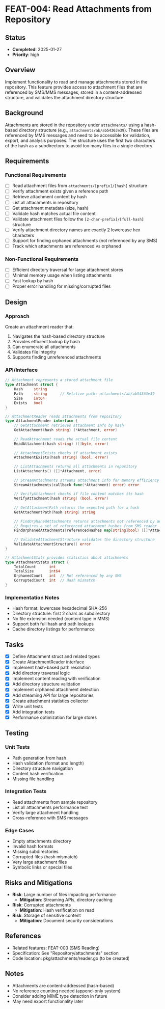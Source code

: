 # FEAT-004: Read Attachments from Repository

## Status
- **Completed**: 2025-01-27
- **Priority**: high

## Overview
Implement functionality to read and manage attachments stored in the repository. This feature provides access to attachment files that are referenced by SMS/MMS messages, stored in a content-addressed structure, and validates the attachment directory structure.

## Background
Attachments are stored in the repository under `attachments/` using a hash-based directory structure (e.g., `attachments/ab/ab54363e39`). These files are referenced by MMS messages and need to be accessible for validation, export, and analysis purposes. The structure uses the first two characters of the hash as a subdirectory to avoid too many files in a single directory.

## Requirements
### Functional Requirements
- [ ] Read attachment files from `attachments/[prefix]/[hash]` structure
- [ ] Verify attachment exists given a reference path
- [ ] Retrieve attachment content by hash
- [ ] List all attachments in repository
- [ ] Get attachment metadata (size, hash)
- [ ] Validate hash matches actual file content
- [ ] Validate attachment files follow the `[2-char-prefix]/[full-hash]` structure
- [ ] Verify attachment directory names are exactly 2 lowercase hex characters
- [ ] Support for finding orphaned attachments (not referenced by any SMS)
- [ ] Track which attachments are referenced vs orphaned

### Non-Functional Requirements
- [ ] Efficient directory traversal for large attachment stores
- [ ] Minimal memory usage when listing attachments
- [ ] Fast lookup by hash
- [ ] Proper error handling for missing/corrupted files

## Design
### Approach
Create an attachment reader that:
1. Navigates the hash-based directory structure
2. Provides efficient lookup by hash
3. Can enumerate all attachments
4. Validates file integrity
5. Supports finding unreferenced attachments

### API/Interface
```go
// Attachment represents a stored attachment file
type Attachment struct {
    Hash     string
    Path     string      // Relative path: attachments/ab/ab54363e39
    Size     int64
    Exists   bool
}

// AttachmentReader reads attachments from repository
type AttachmentReader interface {
    // GetAttachment retrieves attachment info by hash
    GetAttachment(hash string) (*Attachment, error)
    
    // ReadAttachment reads the actual file content
    ReadAttachment(hash string) ([]byte, error)
    
    // AttachmentExists checks if attachment exists
    AttachmentExists(hash string) (bool, error)
    
    // ListAttachments returns all attachments in repository
    ListAttachments() ([]*Attachment, error)
    
    // StreamAttachments streams attachment info for memory efficiency
    StreamAttachments(callback func(*Attachment) error) error
    
    // VerifyAttachment checks if file content matches its hash
    VerifyAttachment(hash string) (bool, error)
    
    // GetAttachmentPath returns the expected path for a hash
    GetAttachmentPath(hash string) string
    
    // FindOrphanedAttachments returns attachments not referenced by any messages
    // Requires a set of referenced attachment hashes from SMS reader
    FindOrphanedAttachments(referencedHashes map[string]bool) ([]*Attachment, error)
    
    // ValidateAttachmentStructure validates the directory structure
    ValidateAttachmentStructure() error
}

// AttachmentStats provides statistics about attachments
type AttachmentStats struct {
    TotalCount      int
    TotalSize       int64
    OrphanedCount   int  // Not referenced by any SMS
    CorruptedCount  int  // Hash mismatch
}
```

### Implementation Notes
- Hash format: lowercase hexadecimal SHA-256
- Directory structure: first 2 chars as subdirectory
- No file extension needed (content type in MMS)
- Support both full hash and path lookups
- Cache directory listings for performance

## Tasks
- [x] Define Attachment struct and related types
- [x] Create AttachmentReader interface
- [x] Implement hash-based path resolution
- [x] Add directory traversal logic
- [x] Implement content reading with verification
- [x] Add directory structure validation
- [x] Implement orphaned attachment detection
- [x] Add streaming API for large repositories
- [x] Create attachment statistics collector
- [x] Write unit tests
- [x] Add integration tests
- [x] Performance optimization for large stores

## Testing
### Unit Tests
- Path generation from hash
- Hash validation (format and length)
- Directory structure navigation
- Content hash verification
- Missing file handling

### Integration Tests
- Read attachments from sample repository
- List all attachments performance test
- Verify large attachment handling
- Cross-reference with SMS messages

### Edge Cases
- Empty attachments directory
- Invalid hash formats
- Missing subdirectories
- Corrupted files (hash mismatch)
- Very large attachment files
- Symbolic links or special files

## Risks and Mitigations
- **Risk**: Large number of files impacting performance
  - **Mitigation**: Streaming APIs, directory caching
- **Risk**: Corrupted attachments
  - **Mitigation**: Hash verification on read
- **Risk**: Storage of sensitive content
  - **Mitigation**: Document security considerations

## References
- Related features: FEAT-003 (SMS Reading)
- Specification: See "Repository/attachments" section
- Code location: pkg/attachments/reader.go (to be created)

## Notes
- Attachments are content-addressed (hash-based)
- No reference counting needed (append-only system)
- Consider adding MIME type detection in future
- May need export functionality later